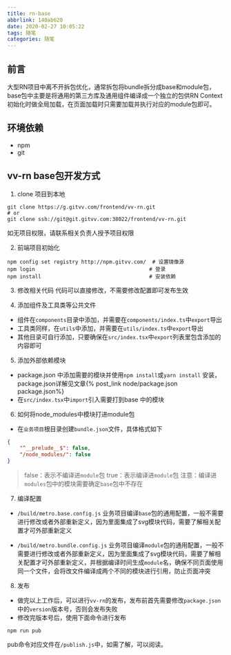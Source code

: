```yaml
---
title: rn-base
abbrlink: 140ab620
date: 2020-02-27 10:05:22
tags: 随笔
categories: 随笔
---
```


## 前言
大型RN项目中离不开拆包优化，通常拆包将bundle拆分成base和module包，base包中主要是将通用的第三方库及通用组件编译成一个独立的包供RN Context初始化时做全局加载，在页面加载时只需要加载并执行对应的module包即可。

## 环境依赖
- npm
- git

## vv-rn base包开发方式
1. clone 项目到本地
```shell
git clone https://g.gitvv.com/frontend/vv-rn.git
# or
git clone ssh://git@git.gitvv.com:38022/frontend/vv-rn.git
```
如无项目权限，请联系相关负责人授予项目权限

2. 前端项目初始化
```shell
npm config set registry http://npm.gitvv.com/  # 设置镜像源
npm login                                     # 登录
npm install                                   # 安装依赖
```

3. 修改相关代码
代码可以直接修改，不需要修改配置即可发布生效

4. 添加组件及工具类等公共文件
* 组件在`components`目录中添加，并需要在`components/index.ts`中`export`导出
* 工具类同样，在`utils`中添加，并需要在`utils/index.ts`中`export`导出
* 其他目录可自行添加，只要确保在`src/index.tsx`中`export`列表里包含添加的内容即可

5. 添加外部依赖模块
* package.json 中添加需要的模块并使用`npm install`或`yarn install` 安装，package.json详解见文章{% post_link node/package.json package.json%}
* 在`src/index.tsx`中`import`引入需要打到base 中的模块

6. 如何将node_modules中模块打进module包
* 在`业务项目`根目录创建`bundle.json`文件，具体格式如下
```json
{
    "^__prelude__$": false,
    "/node_modules/": false
}
```
>false：表示不编译进`module`包 
>true：表示编译进`module`包
>注意：编译进`modules`包中的模块需要确定`base`包中不存在

7. 编译配置
* `/build/metro.base.config.js`
业务项目编译`base`包的通用配置，一般不需要进行修改或者外部重新定义，因为里面集成了svg模块代码，需要了解相关配置才可外部重新定义

* `/build/metro.bundle.config.js`
业务项目编译`module`包的通用配置，一般不需要进行修改或者外部重新定义，因为里面集成了svg模块代码，需要了解相关配置才可外部重新定义，并根据编译时间生成`module`名，确保不同页面使用同一个文件，会将改文件编译成两个不同的模块进行引用，防止页面冲突

8. 发布
- 做完以上工作后，可以进行`vv-rn`的发布，发布前首先需要修改`package.json`中的`version`版本号，否则会发布失败
- 修改完版本号后，使用下面命令进行发布
```shell
npm run pub
```
pub命令对应文件在`/publish.js`中，如需了解，可以阅读。